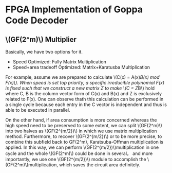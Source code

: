 <script type="text/javascript" src="http://cdn.mathjax.org/mathjax/latest/MathJax.js?config=default"></script>

# FPGA Implementation of Goppa Code Decoder


## \\(GF(2^m)\\) Multiplier
Basically, we have two options for it.

- Speed Optimized: Fully Matrix Multiplication
- Speed+area tradeoff Optimized: Matrix+Karatusba Multiplication 

For example, assume we are prepared to calculate \\(C(x) = A(x)*B(x) mod F(x)\\). When speed is set top priority,  a specific irreducible polynomial F(x) is fixed such that we construct a new matrix Z to make \\(C = Z*B\\) hold where C, B is the column vector form of C(x) and B(x) and Z is exclusively related to F(x). One can observe thath this calculation can be performed in a single cycle because each entry in the C vector is independent and thus is able to be executed in parallel. 

On the other hand, if area consumption is more concerned whereas the high speed need to be preserved to some extent, we can split \\(GF(2^m)\\) into two halves as \\(GF(2^{m/2})\\) in which we use matrix multiplication method. Furthermore, to recover \\(GF(2^{m/2})\\) or to be more precise, to combine this subfield back to GF(2^m), Karatsuba-Offman multiplication is applied. In this way, we can perform \\(GF(2^{m/2})\\)multiplication in one cycle and the whole \\(GF(2^m)\\) could be done in several， and more importantly, we use one \\(GF(2^{m/2})\\) module to accomplish the \\(GF(2^m)\\)multiplication, which saves the circuit area definitely.

